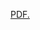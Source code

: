 


<a href="https://github.com/Nhiem/tran.github.io/blob/master/tran_cv.pdf" target="_blank">PDF.</a>
